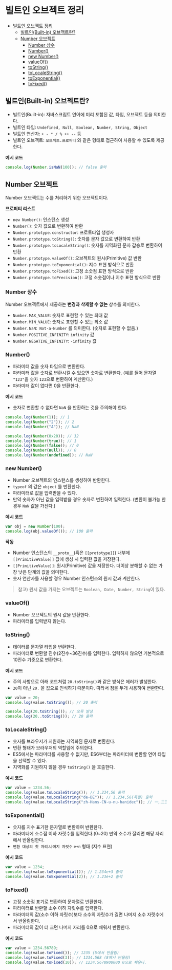 # 빌트인 오브젝트 정리

- [빌트인 오브젝트 정리](#빌트인-오브젝트-정리)
  - [빌트인(Built-in) 오브젝트란?](#빌트인built-in-오브젝트란)
  - [Number 오브젝트](#number-오브젝트)
    - [Number 상수](#number-상수)
    - [Number()](#number)
    - [new Number()](#new-number)
    - [valueOf()](#valueof)
    - [toString()](#tostring)
    - [toLocaleString()](#tolocalestring)
    - [toExponential()](#toexponential)
    - [toFixed()](#tofixed)

## 빌트인(Built-in) 오브젝트란?

- 빌트인(Built-in): 자바스크립트 언어에 미리 포함된 값, 타입, 오브젝트 등을 의미한다.
- 빌트인 타입: `Undefined, Null, Boolean, Number, String, Object`
- 빌트인 연산자: `+ - * / % ++ --` 등
- 빌트인 오브젝트: `오브젝트.프로퍼티` 와 같은 형태로 접근하여 사용할 수 있도록 제공한다.

**예시 코드**

```javascript
console.log(Number.isNaN(100)); // false 출력
```

## Number 오브젝트

Number 오브젝트는 수를 처리하기 위한 오브젝트이다.

**프로퍼티 리스트**

- `new Number()`: 인스턴스 생성
- `Number()`: 숫자 값으로 변환하여 반환
- `Number.prototype.constructor`: 프로토타입 생성자
- `Number.prototype.toString()`: 숫자를 문자 값으로 변환하여 반환
- `Number.prototype.toLocaleString()`: 숫자를 지역화된 문자 갑승로 변환하여 반환
- `Number.prototype.valueOf()`: 오브젝트의 원시(Primitive) 값 반환
- `Number.prototype.toExponential()`: 지수 표현 방식으로 반환
- `Number.prototype.toFixed()`: 고정 소숫점 표현 방식으로 반환
- `Number.prototype.toPrecision()`: 고정 소숫점이나 지수 표현 방식으로 반환

### Number 상수

Number 오브젝트에서 제공하는 **변경과 삭제할 수 없는** 상수를 의미한다.

- `Number.MAX_VALUE`: 숫자로 표현할 수 있는 최대 값
- `Number.MIN_VALUE`: 숫자로 표현할 수 있는 최소 값
- `Number.NaN`:` Not-a-Number` 를 의미한다. (숫자로 표현할 수 없음.)
- `Number.POSITIVE_INFINITY`: `infinity` 값
- `Number.NEGATIVE_INFINITY`: `-infinity` 값

### Number()

- 파라미터 값을 숫자 타입으로 변환한다.
- 파라미터 값을 숫자로 변환시킬 수 있으면 숫자로 변환한다. (예를 들어 문자열 `"123"`을 숫자 `123`으로 변환하여 계산한다.)
- 파라미터 값이 없다면 0을 반환한다.

**예시 코드**

- 숫자로 변환할 수 없다면 `NaN` 을 반환하는 것을 주의해야 한다.

```javascript
console.log(Number(1)); // 1
console.log(Number("2")); // 2
console.log(Number("A")); // NaN

console.log(Number(0x20)); // 32
console.log(Number(true)); // 1
console.log(Number(false)); // 0
console.log(Number(null)); // 0
console.log(Number(undefined)); // NaN
```

### new Number()

- Number 오브젝트의 인스턴스를 생성하여 반환한다.
- `typeof` 의 값은 `object` 를 반환한다.
- 파라미터로 값을 입력받을 수 있다.
- 만약 숫자가 아닌 값을 입력받을 경우 숫자로 변환하여 입력한다. (변환이 불가능 한 경우 `NaN` 값을 가진다.)

**예시 코드**

```javascript
var obj = new Number(100);
console.log(obj.valueOf()); // 100 출력
```

**작동**

- Number 인스턴스의 `__proto__`(혹은 `[[prototype]]`) 내부에 `[[PrimitiveValue]]` 값에 생성 시 입력한 값을 저장한다.
- `[[PrimitiveValue]]`: 원시(Primitive) 값을 저장한다. 더이상 분해할 수 없는 가장 낮은 단계의 값을 의미한다.
- 숫자 연산자를 사용할 경우 Number 인스턴스의 원시 값과 계산한다.

> 참고) 원시 값을 가지는 오브젝트는 `Boolean, Date, Number, String`이 있다.

### valueOf()

- Number 오브젝트의 원시 값을 반환한다.
- 파라미터를 입력받지 않는다.

### toString()

- 데이터를 문자열 타입을 변환한다.
- 파라미터로 변환할 진수(2진수~36진수)를 입력한다. 입력하지 않으면 기본적으로 10진수 기준으로 변환한다.

**예시 코드**

- 주의 사항으로 아래 코드처럼 `20.toString()`과 같은 방식은 에러가 발생한다.
- `20`이 아닌 `20.` 을 값으로 인식하기 때문이다. 따라서 점을 두개 사용하여 변환한다.

```javascript
var value = 20;
console.log(value.toString()); // 20 출력

console.log(20.toString()); // 오류 발생
console.log(20..toString()); // 20 출력
```

### toLocaleString()

- 숫자를 브라우저가 지원하는 지역화된 문자로 변환한다.
- 변환 형태가 브라우저의 역할임에 주의한다.
- ES5에서는 파라미터를 사용할 수 없지만, ES6부터는 파라미터에 변환할 언어 타입을 선택할 수 있다.
- 지역화를 지원하지 않을 경우 `toString()` 을 호출한다.

**예시 코드**

```javascript
var value = 1234.56;
console.log(value.toLocaleString()); // 1.234,56 출력
console.log(value.toLocaleString("de-DE")); // 1.234,56(독일) 출력
console.log(value.toLocaleString("zh-Hans-CN-u-nu-hanidec")); // 一,二三四.五六(중국) 출력
```

### toExponential()

- 숫자를 지수 표기한 문자열로 변환하여 반환한다.
- 파라미터에 소수점 이하 자릿수를 입력한다.(0~20) 만약 소수가 잘리면 해당 자리에서 반올림한다.
- `변환 대상의 첫 자리`.`나머지 자릿수` `e+n` 형태 (지수 표현)

**예시 코드**

```javascript
var value = 1234;
console.log(value.toExponential()); // 1.234e+3 출력
console.log(value.toExponential(2)); // 1.23e+2 출력
```

### toFixed()

- 고정 소숫점 표기로 변환하여 문자열로 반환한다.
- 파라미터로 반환할 소수 이하 자릿수를 입력한다.
- 파라미터의 값(소수 이하 자릿수)보다 소수의 자릿수가 길면 나머지 소수 자릿수에서 반올림한다.
- 파라미터의 값이 더 크면 나머지 자리를 0으로 채워서 반환한다.

**예시 코드**

```javascript
var value = 1234.56789;
console.log(value.toFixed()); // 1235 (5에서 반올림)
console.log(value.toFixed(3)); // 1234.568 (8에서 반올림)
console.log(value.toFixed(10)); // 1234.5678900000 0으로 채운다.
```

